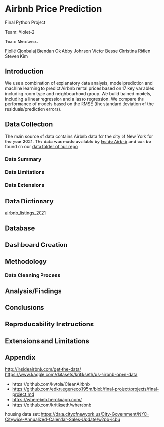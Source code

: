 # Airbnb Price Prediction

Final Python Project 

Team: Violet-2

Team Members: 

Fjollë Gjonbalaj
Brendan Ok
Abby Johnson
Victor Besse
Christina Ridlen
Steven Kim

## Introduction

We use a combination of explanatory data analysis, model prediction and machine learning to predict Airbnb rental prices based on 17 key variables including room type and neighbourhood group. We build trained models, including a linear regression and a lasso regression. We compare the performance of models based on the RMSE (the standard deviation of the residuals/prediction errors). 

## Data Collection

The main source of data contains Airbnb data for the city of New York for the year 2021. The data was made available by [Inside Airbnb](http://insideairbnb.com/get-the-data/) and can be found on our [data folder of our repo](https://raw.githubusercontent.com/csridlen/eco395m-project-2/main/data/airbnb_listings_2021.csv)

### Data Summary

### Data Limitations

### Data Extensions

## Data Dictionary 

[airbnb_listings_2021](https://raw.githubusercontent.com/csridlen/eco395m-project-2/main/data/airbnb_listings_2021.csv)


## Database

## Dashboard Creation


## Methodology

### Data Cleaning Process


## Analysis/Findings

## Conclusions

## Reproducability Instructions

## Extensions and Limitations

## Appendix





http://insideairbnb.com/get-the-data/
https://www.kaggle.com/datasets/kritikseth/us-airbnb-open-data
- https://github.com/kytola/CleanAirbnb
- https://github.com/edkrueger/eco395m/blob/final-project/projects/final-project.md
- https://wherebnb.herokuapp.com/
- https://github.com/kritikseth/wherebnb

housing data set: https://data.cityofnewyork.us/City-Government/NYC-Citywide-Annualized-Calendar-Sales-Update/w2pb-icbu
